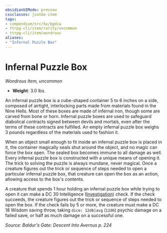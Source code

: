 ```yaml
---
obsidianUIMode: preview
cssclasses: json5e-item
tags:
- compendium/src/5e/bgdia
- ttrpg-cli/item/rarity/uncommon
- ttrpg-cli/item/wondrous
aliases: 
- "Infernal Puzzle Box"
---
```

# Infernal Puzzle Box
*Wondrous Item, uncommon*  

- **Weight**: 3.0 lbs.

An infernal puzzle box is a cube-shaped container 5 to 6 inches on a side, composed of airtight, interlocking parts made from materials found in the Nine Hells. Most of these boxes are made of infernal iron, though some are carved from bone or horn. Infernal puzzle boxes are used to safeguard diabolical contracts signed between devils and mortals, even after the terms of these contracts are fulfilled. An empty infernal puzzle box weighs 3 pounds regardless of the materials used to fashion it.

When an object small enough to fit inside an infernal puzzle box is placed in it, the container magically seals shut around the object, and no magic can force the box open. The sealed box becomes immune to all damage as well. Every infernal puzzle box is constructed with a unique means of opening it. The trick to solving the puzzle is always mundane, never magical. Once a creature figures out the trick or sequence of steps needed to open a particular infernal puzzle box, that creature can open the box as an action, allowing access to the box's contents.

A creature that spends 1 hour holding an infernal puzzle box while trying to open it can make a DC 30 Intelligence ([Investigation](/compendium/rules/skills.md#Investigation)) check. If the check succeeds, the creature figures out the trick or sequence of steps needed to open the box. If the check fails by 5 or more, the creature must make a DC 18 Wisdom saving throw, taking `dice: 12d6|avg` (`12d6`) psychic damage on a failed save, or half as much damage on a successful one.

*Source: Baldur's Gate: Descent Into Avernus p. 224*